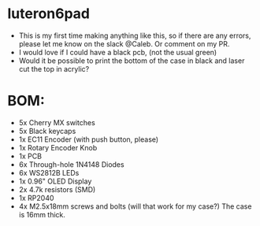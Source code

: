 # luteron6pad
- This is my first time making anything like this, so if there are any errors, please let me know on the slack @Caleb. Or comment on my PR.
- I would love if I could have a black pcb, (not the usual green)
- Would it be possible to print the bottom of the case in black and laser cut the top in acrylic?

# BOM:
- 5x Cherry MX switches
- 5x Black keycaps
- 1x EC11 Encoder (with push button, please)
- 1x Rotary Encoder Knob
- 1x PCB
- 6x Through-hole 1N4148 Diodes
- 6x WS2812B LEDs
- 1x 0.96" OLED Display
- 2x 4.7k resistors (SMD)
- 1x RP2040
- 4x M2.5x18mm screws and bolts (will that work for my case?) The case is 16mm thick.
